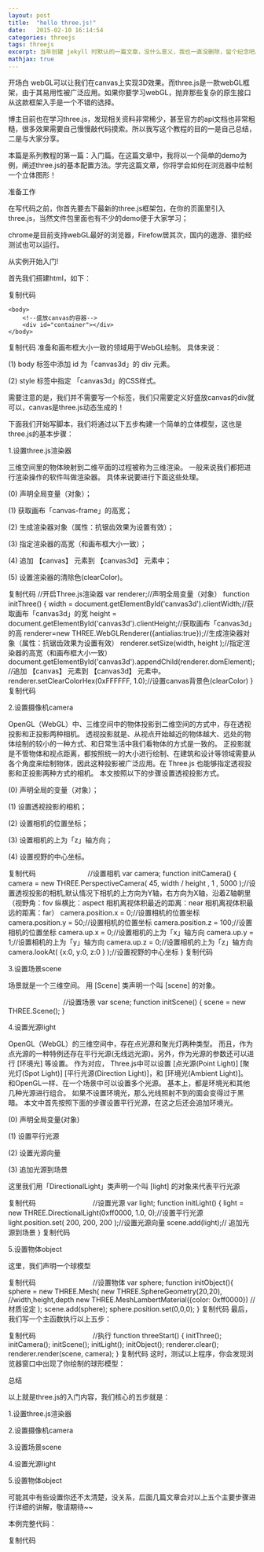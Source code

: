 ```yaml
---
layout: post
title:  "hello three.js!"
date:   2015-02-10 16:14:54
categories: threejs
tags: threejs
excerpt: 当年创建 jekyll 时默认的一篇文章，没什么意义，我也一直没删除，留个纪念吧。
mathjax: true
---
```


开场白
webGL可以让我们在canvas上实现3D效果。而three.js是一款webGL框架，由于其易用性被广泛应用。如果你要学习webGL，抛弃那些复杂的原生接口从这款框架入手是一个不错的选择。

博主目前也在学习three.js，发现相关资料非常稀少，甚至官方的api文档也非常粗糙，很多效果需要自己慢慢敲代码摸索。所以我写这个教程的目的一是自己总结，二是与大家分享。

本篇是系列教程的第一篇：入门篇。在这篇文章中，我将以一个简单的demo为例，阐述three.js的基本配置方法。学完这篇文章，你将学会如何在浏览器中绘制一个立体图形！

准备工作

在写代码之前，你首先要去下最新的three.js框架包，在你的页面里引入three.js，当然文件包里面也有不少的demo便于大家学习；

chrome是目前支持webGL最好的浏览器，Firefow居其次，国内的遨游、猎豹经测试也可以运行。

从实例开始入门!

首先我们搭建html，如下：

复制代码
<!DOCTYPE html>
<html>
    <head>
        <meta charset="UTF-8">
        <title>lesson1-by-shawn.xie</title>
        <!--引入Three.js-->
        <script src="Three.js"></script>
        <style type="text/css">
            div#canvas-frame{
                  border: none;
                  cursor: move;
                  width: 1400px;
                  height: 600px;
                  background-color: #EEEEEE;
                }
        </style>
    </head>

    <body>
        <!--盛放canvas的容器-->
        <div id="container"></div>
    </body>
</html>
复制代码
准备和画布框大小一致的领域用于WebGL绘制。 具体来说：

(1) body 标签中添加 id 为「canvas3d」的 div 元素。

(2) style 标签中指定 「canvas3d」的CSS样式。

需要注意的是，我们并不需要写一个<canvas>标签，我们只需要定义好盛放canvas的div就可以，canvas是three.js动态生成的！

下面我们开始写脚本，我们将通过以下五步构建一个简单的立体模型，这也是three.js的基本步骤：

1.设置three.js渲染器

三维空间里的物体映射到二维平面的过程被称为三维渲染。 一般来说我们都把进行渲染操作的软件叫做渲染器。 具体来说要进行下面这些处理。

(0) 声明全局变量（对象）；

(1) 获取画布「canvas-frame」的高宽；

(2) 生成渲染器对象（属性：抗锯齿效果为设置有效）；

(3) 指定渲染器的高宽（和画布框大小一致）；

(4) 追加 【canvas】 元素到 【canvas3d】 元素中；

(5) 设置渲染器的清除色(clearColor)。



复制代码
//开启Three.js渲染器
var renderer;//声明全局变量（对象）
function initThree() {
   width = document.getElementById('canvas3d').clientWidth;//获取画布「canvas3d」的宽
   height = document.getElementById('canvas3d').clientHeight;//获取画布「canvas3d」的高
   renderer=new THREE.WebGLRenderer({antialias:true});//生成渲染器对象（属性：抗锯齿效果为设置有效）
   renderer.setSize(width, height );//指定渲染器的高宽（和画布框大小一致）
   document.getElementById('canvas3d').appendChild(renderer.domElement);//追加 【canvas】 元素到 【canvas3d】 元素中。
   renderer.setClearColorHex(0xFFFFFF, 1.0);//设置canvas背景色(clearColor)
}
复制代码


2.设置摄像机camera

OpenGL（WebGL）中、三维空间中的物体投影到二维空间的方式中，存在透视投影和正投影两种相机。 透视投影就是、从视点开始越近的物体越大、远处的物体绘制的较小的一种方式、和日常生活中我们看物体的方式是一致的。 正投影就是不管物体和视点距离，都按照统一的大小进行绘制、在建筑和设计等领域需要从各个角度来绘制物体，因此这种投影被广泛应用。在 Three.js 也能够指定透视投影和正投影两种方式的相机。 本文按照以下的步骤设置透视投影方式。

(0) 声明全局的变量（对象）；

(1) 设置透视投影的相机；

(2) 设置相机的位置坐标；

(3) 设置相机的上为「z」轴方向；

(4) 设置视野的中心坐标。

复制代码
 　　　　　　　 //设置相机
              var camera;
              function initCamera() {
                camera = new THREE.PerspectiveCamera( 45, width / height , 1 , 5000 );//设置透视投影的相机,默认情况下相机的上方向为Y轴，右方向为X轴，沿着Z轴朝里（视野角：fov 纵横比：aspect 相机离视体积最近的距离：near 相机离视体积最远的距离：far）
                camera.position.x = 0;//设置相机的位置坐标
                camera.position.y = 50;//设置相机的位置坐标
                camera.position.z = 100;//设置相机的位置坐标
                camera.up.x = 0;//设置相机的上为「x」轴方向
                camera.up.y = 1;//设置相机的上为「y」轴方向
                camera.up.z = 0;//设置相机的上为「z」轴方向
                camera.lookAt( {x:0, y:0, z:0 } );//设置视野的中心坐标
              }
复制代码


3.设置场景scene

场景就是一个三维空间。 用 [Scene] 类声明一个叫 [scene] 的对象。

　　　　　　　　//设置场景
              var scene;
              function initScene() {
                scene = new THREE.Scene();
              }


4.设置光源light

OpenGL（WebGL）的三维空间中，存在点光源和聚光灯两种类型。 而且，作为点光源的一种特例还存在平行光源(无线远光源)。另外，作为光源的参数还可以进行 [环境光] 等设置。 作为对应， Three.js中可以设置 [点光源(Point Light)] [聚光灯(Spot Light)] [平行光源(Direction Light)]，和 [环境光(Ambient Light)]。 和OpenGL一样、在一个场景中可以设置多个光源。 基本上，都是环境光和其他几种光源进行组合。 如果不设置环境光，那么光线照射不到的面会变得过于黑暗。 本文中首先按照下面的步骤设置平行光源，在这之后还会追加环境光。

(0) 声明全局变量(对象)

(1) 设置平行光源

(2) 设置光源向量

(3) 追加光源到场景

这里我们用「DirectionalLight」类声明一个叫 [light] 的对象来代表平行光源

复制代码
 　　　　　　　　//设置光源
              var light;
              function initLight() {
                light = new THREE.DirectionalLight(0xff0000, 1.0, 0);//设置平行光源
                light.position.set( 200, 200, 200 );//设置光源向量
                scene.add(light);// 追加光源到场景
              }
复制代码


5.设置物体object

   这里，我们声明一个球模型

复制代码
 　　　　　　　　//设置物体
              var sphere;
              function initObject(){
                sphere = new THREE.Mesh(
                     new THREE.SphereGeometry(20,20),                //width,height,depth
                     new THREE.MeshLambertMaterial({color: 0xff0000}) //材质设定
                );
                scene.add(sphere);
                sphere.position.set(0,0,0);
              }
复制代码
最后，我们写一个主函数执行以上五步：

复制代码
　　　　　　　　//执行
              function threeStart() {
                initThree();
                initCamera();
                initScene();
                initLight();
                initObject();
                renderer.clear();
                renderer.render(scene, camera);
              }
复制代码
这时，测试以上程序，你会发现浏览器窗口中出现了你绘制的球形模型：



总结

以上就是three.js的入门内容，我们核心的五步就是：

1.设置three.js渲染器

2.设置摄像机camera

3.设置场景scene

4.设置光源light

5.设置物体object

可能其中有些设置你还不太清楚，没关系，后面几篇文章会对以上五个主要步骤进行详细的讲解，敬请期待~~


本例完整代码：

复制代码
<!DOCTYPE html>
<html>
    <head>
        <meta charset="UTF-8">
        <title>lesson1-by-shawn.xie</title>
        <!--引入Three.js-->
        <script src="Three.js"></script>
        <script type="text/javascript">
            //开启Three.js渲染器
             var renderer;//声明全局变量（对象）
             function initThree() {
                width = document.getElementById('canvas3d').clientWidth;//获取画布「canvas3d」的宽
                height = document.getElementById('canvas3d').clientHeight;//获取画布「canvas3d」的高
                renderer=new THREE.WebGLRenderer({antialias:true});//生成渲染器对象（属性：抗锯齿效果为设置有效）
                renderer.setSize(width, height );//指定渲染器的高宽（和画布框大小一致）
                document.getElementById('canvas3d').appendChild(renderer.domElement);//追加 【canvas】 元素到 【canvas3d】 元素中。
                renderer.setClearColorHex(0xFFFFFF, 1.0);//设置canvas背景色(clearColor)
              }
               //设置相机
              var camera;
              function initCamera() {
                camera = new THREE.PerspectiveCamera( 45, width / height , 1 , 5000 );//设置透视投影的相机,默认情况下相机的上方向为Y轴，右方向为X轴，沿着Z轴朝里（视野角：fov 纵横比：aspect 相机离视体积最近的距离：near 相机离视体积最远的距离：far）
                camera.position.x = 0;//设置相机的位置坐标
                camera.position.y = 50;//设置相机的位置坐标
                camera.position.z = 100;//设置相机的位置坐标
                camera.up.x = 0;//设置相机的上为「x」轴方向
                camera.up.y = 1;//设置相机的上为「y」轴方向
                camera.up.z = 0;//设置相机的上为「z」轴方向
                camera.lookAt( {x:0, y:0, z:0 } );//设置视野的中心坐标
              }
               //设置场景
              var scene;
              function initScene() {
                scene = new THREE.Scene();
              }

              //设置光源
              var light;
              function initLight() {
                light = new THREE.DirectionalLight(0xff0000, 1.0, 0);//设置平行光源
                light.position.set( 200, 200, 200 );//设置光源向量
                scene.add(light);// 追加光源到场景
              }
               //设置物体
              var sphere;
              function initObject(){
                sphere = new THREE.Mesh(
                     new THREE.SphereGeometry(20,20),                //width,height,depth
                     new THREE.MeshLambertMaterial({color: 0xff0000}) //材质设定
                );
                scene.add(sphere);
                sphere.position.set(0,0,0);
              }
              //执行
              function threeStart() {
                initThree();
                initCamera();
                initScene();
                initLight();
                initObject();
                renderer.clear();
                renderer.render(scene, camera);
              }
        </script>
        <style type="text/css">
            div#canvas3d{
                  border: none;
                  cursor: move;
                  width: 1400px;
                  height: 600px;
                  background-color: #EEEEEE;
                }
        </style>
    </head>

    <body onload='threeStart();'>
        <!--盛放canvas的容器-->
        <div id="canvas3d"></div>
    </body>


